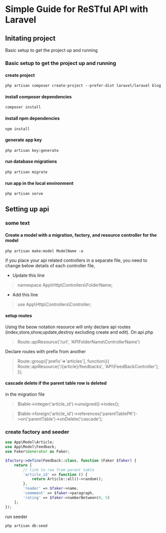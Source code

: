 # Simple Guide for ReSTful API with Laravel

## Initating project

Basic setup to get the project up and running

### Basic setup to get the project up and running

#### create project

```console
php artisan composer create-project --prefer-dist laravel/laravel blog
```

#### install composer dependencies

```console
composer install
```

#### install npm dependencies

```console
npm install
```

#### generate app key

```console
php artisan key:generate
```

#### run database migrations

```console
php artisan migrate
```

#### run app in the local environment

```console
php artisan serve
```

## Setting up api

### some text

#### Create a model with a migration, factory, and resource controller for the model

```console
php artisan make:model ModelName -a
```

if you place your api related controllers in a separate file, you need to change below details of each controller file,

-   Update this line

> namespace App\Http\Controllers\FolderName;

-   Add this line

> use App\Http\Controllers\Controller;

#### setup routes

Using the beow notation resource will only declare api routes (index,store,show,update,destroy excluding create and edit).
On api.php

> Route::apiResource('/url', 'APIFolderName\ControllerName')

Declare routes with prefix from another

> Route::group(['prefix'=>'articles'], function(){
> Route::apiResource('/{article}/feedbacks', 'API\FeedBackController');
> });

#### cascade delete if the parent table row is deleted

in the migration file

> \$table->integer('article_id')->unsigned()->index();

> \$table->foreign('article_id')->references('parentTablePK')->on('parentTable')->onDelete('cascade');

### create factory and seeder

```php
use App\Model\Article;
use App\Model\Feedback;
use Faker\Generator as Faker;

$factory->define(Feedback::class, function (Faker $faker) {
    return [
        // link to row from parent table
        'article_id' => function () {
            return Article::all()->random();
        },
        'reader' => $faker->name,
        'commment' => $faker->paragraph,
        'rating' => $faker->numberBetween(0, 5)
    ];
});
```

run seeder

```console
php artisan db:seed
```
